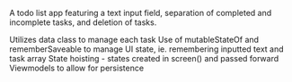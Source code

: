 A todo list app featuring a text input field, separation of completed and incomplete tasks, and deletion of tasks.

Utilizes data class to manage each task
Use of mutableStateOf and rememberSaveable to manage UI state, ie. remembering inputted text and task array
State hoisting - states created in screen() and passed forward
Viewmodels to allow for persistence
